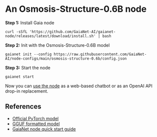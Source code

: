 # An Osmosis-Structure-0.6B node

**Step 1:** Install Gaia node

```
curl -sSfL 'https://github.com/GaiaNet-AI/gaianet-node/releases/latest/download/install.sh' | bash
```

**Step 2:** Init with the Osmosis-Structure-0.6B model

```
gaianet init --config https://raw.githubusercontent.com/GaiaNet-AI/node-configs/main/osmosis-structure-0.6b/config.json
```


**Step 3:** Start the node

```
gaianet start
```

Now you can [use the node](https://docs.gaianet.ai/user-guide/mynode) as a web-based chatbot or as an OpenAI API drop-in replacement.

## References

* [Official PyTorch model](https://huggingface.co/osmosis-ai/Osmosis-Structure-0.6B)
* [GGUF formatted model](https://huggingface.co/gaianet/Osmosis-Structure-0.6B-GGUF)
* [GaiaNet node quick start guide](https://docs.gaianet.ai/node-guide/quick-start)

